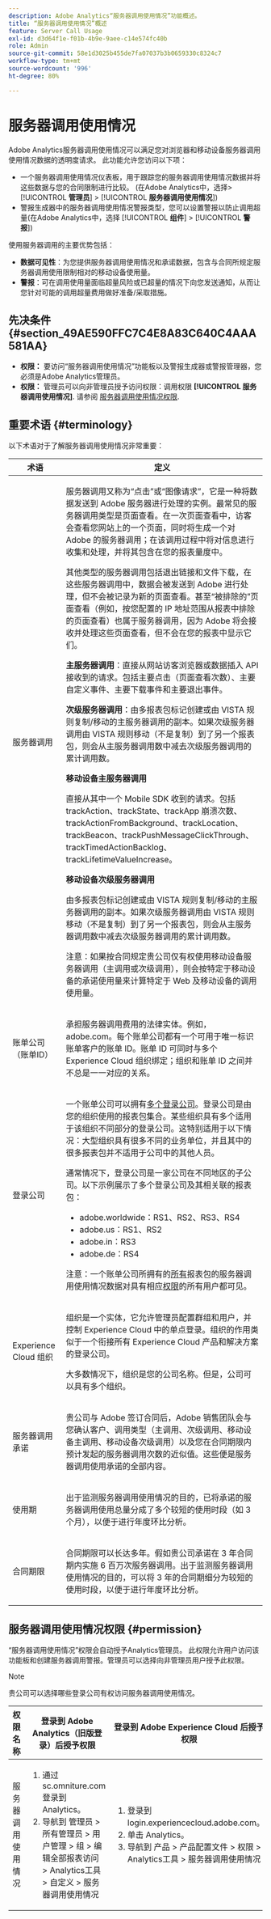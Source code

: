 ```yaml
---
description: Adobe Analytics“服务器调用使用情况”功能概述。
title: “服务器调用使用情况”概述
feature: Server Call Usage
exl-id: d3d64f1e-f01b-4b9e-9aee-c14e574fc40b
role: Admin
source-git-commit: 58e1d3025b455de7fa07037b3b0659330c8324c7
workflow-type: tm+mt
source-wordcount: '996'
ht-degree: 80%

---
```


# 服务器调用使用情况

Adobe Analytics服务器调用使用情况可以满足您对浏览器和移动设备服务器调用使用情况数据的透明度请求。 此功能允许您访问以下项：

* 一个服务器调用使用情况仪表板，用于跟踪您的服务器调用使用情况数据并将这些数据与您的合同限制进行比较。 (在Adobe Analytics中，选择> [!UICONTROL **管理员**] > [!UICONTROL **服务器调用使用情况**])
* 警报生成器中的服务器调用使用情况警报类型，您可以设置警报以防止调用超量(在Adobe Analytics中，选择 [!UICONTROL **组件**] > [!UICONTROL **警报**])

使用服务器调用的主要优势包括：

* **数据可见性**：为您提供服务器调用使用情况和承诺数据，包含与合同所规定服务器调用使用限制相对的移动设备使用量。
* **警报**：可在调用使用量面临超量风险或已超量的情况下向您发送通知，从而让您针对可能的调用超量费用做好准备/采取措施。

## 先决条件 {#section_49AE590FFC7C4E8A83C640C4AAA581AA}

* **权限：** 要访问“服务器调用使用情况”功能板以及警报生成器或警报管理器，您必须是Adobe Analytics管理员。
* **权限：** 管理员可以向非管理员授予访问权限：调用权限 **[!UICONTROL 服务器调用使用情况]**. 请参阅 [服务器调用使用情况权限](#server-call-usage-permission).

## 重要术语 {#terminology}

以下术语对于了解服务器调用使用情况非常重要：

<table id="table_4E97F85F13344A2C962FA4FA5A51642E"> 
 <thead> 
  <tr> 
   <th colname="col1" class="entry"> 术语 </th> 
   <th colname="col2" class="entry"> 定义 </th> 
  </tr> 
 </thead>
 <tbody> 
  <tr> 
   <td colname="col1"> <p>服务器调用 </p> </td> 
   <td colname="col2"> <p>服务器调用又称为“点击”或“图像请求”，它是一种将数据发送到 Adobe 服务器进行处理的实例。最常见的服务器调用类型是页面查看。在一次页面查看中，访客会查看您网站上的一个页面，同时将生成一个对 Adobe 的服务器调用；在该调用过程中将对信息进行收集和处理，并将其包含在您的报表量度中。 </p> <p>其他类型的服务器调用包括退出链接和文件下载，在这些服务器调用中，数据会被发送到 Adobe 进行处理，但不会被记录为新的页面查看。甚至“被排除的”页面查看（例如，按您配置的 IP 地址范围从报表中排除的页面查看）也属于服务器调用，因为 Adobe 将会接收并处理这些页面查看，但不会在您的报表中显示它们。 </p> <p><b>主服务器调用</b>：直接从网站访客浏览器或数据插入 API 接收到的请求。包括主要点击（页面查看次数）、主要自定义事件、主要下载事件和主要退出事件。 </p> <p><b>次级服务器调用</b>：由多报表包标记创建或由 VISTA 规则复制/移动的主服务器调用的副本。如果次级服务器调用由 VISTA 规则移动（不是复制）到了另一个报表包，则会从主服务器调用数中减去次级服务器调用的累计调用数。 </p> <p><b>移动设备主服务器调用</b> </p> <p>直接从其中一个 Mobile SDK 收到的请求。包括 trackAction、trackState、trackApp 崩溃次数、trackActionFromBackground、trackLocation、trackBeacon、trackPushMessageClickThrough、trackTimedActionBacklog、trackLifetimeValueIncrease。</p> <p><b>移动设备次级服务器调用</b> </p> <p>由多报表包标记创建或由 VISTA 规则复制/移动的主服务器调用的副本。如果次级服务器调用由 VISTA 规则移动（不是复制）到了另一个报表包，则会从主服务器调用数中减去次级服务器调用的累计调用数。 </p> <p>注意：如果按合同规定贵公司仅有权使用移动设备服务器调用（主调用或次级调用），则会按特定于移动设备的承诺使用量来计算特定于 Web 及移动设备的调用使用量。 </p> </td> 
  </tr> 
  <tr> 
   <td colname="col1"> <p>账单公司（账单ID） </p> </td> 
   <td colname="col2"> <p>承担服务器调用费用的法律实体。例如，adobe.com。每个账单公司都有一个可用于唯一标识账单客户的账单 ID。账单 ID 可同时与多个 Experience Cloud 组织绑定；组织和账单 ID 之间并不总是一一对应的关系。 </p> </td> 
  </tr> 
  <tr> 
   <td colname="col1"> <p>登录公司 </p> </td> 
   <td colname="col2"> <p>一个账单公司可以拥有<a href="https://helpx.adobe.com/cn/analytics/kb/multiple-login-companies.html">多个登录公司</a>。登录公司是由您的组织使用的报表包集合。某些组织具有多个适用于该组织不同部分的登录公司。这特别适用于以下情况：大型组织具有很多不同的业务单位，并且其中的很多报表包并不适用于公司中的其他人员。 </p> <p>通常情况下，登录公司是一家公司在不同地区的子公司。以下示例展示了多个登录公司及其相关联的报表包： </p> 
    <ul id="ul_8C756C7972D04F5E89D6E32BB06D26C3"> 
     <li id="li_EA6257FED7854B6FAA071926D0F8A07C">adobe.worldwide：RS1、RS2、RS3、RS4 </li> 
     <li id="li_3EAFB556849E4CCC9D96D5A3492EC898">adobe.us：RS1、RS2 </li> 
     <li id="li_572FFB3F4BF545BDB13102D82CE5E50C">adobe.in：RS3 </li> 
     <li id="li_B6ACBA35E18A427AA83F76BD38E502D7">adobe.de：RS4 </li> 
    </ul> <p>注意：一个账单公司所拥有的<u>所有</u>报表包的服务器调用使用情况数据对具有相应<a href="/help/admin/admin/c-server-call-usage/overage-overview.md#section_FCC58EB635954A32990D4E67B52B4369">权限</a>的所有用户都可见。 </p> </td> 
  </tr> 
  <tr> 
   <td colname="col1"> <p>Experience Cloud 组织 </p> </td> 
   <td colname="col2"> <p>组织是一个实体，它允许管理员配置群组和用户，并控制 Experience Cloud 中的单点登录。组织的作用类似于一个衔接所有 Experience Cloud 产品和解决方案的登录公司。 </p> <p>大多数情况下，组织是您的公司名称。但是，公司可以具有多个组织。 </p> </td> 
  </tr> 
  <tr> 
   <td colname="col1"> <p>服务器调用承诺 </p> </td> 
   <td colname="col2"> <p>贵公司与 Adobe 签订合同后，Adobe 销售团队会与您确认客户、调用类型（主调用、次级调用、移动设备主调用、移动设备次级调用）以及您在合同期限内预计发起的服务器调用次数的近似值。这些便是服务器调用使用承诺的全部内容。 </p> </td> 
  </tr> 
  <tr> 
   <td colname="col1"> <p>使用期 </p> </td> 
   <td colname="col2"> <p>出于监测服务器调用使用情况的目的，已将承诺的服务器调用使用总量分成了多个较短的使用时段（如 3 个月），以便于进行年度环比分析。 </p> </td> 
  </tr> 
  <tr> 
   <td colname="col1"> <p>合同期限 </p> </td> 
   <td colname="col2"> <p>合同期限可以长达多年。假如贵公司承诺在 3 年合同期内实施 6 百万次服务器调用。出于监测服务器调用使用情况的目的，可以将 3 年的合同期细分为较短的使用时段，以便于进行年度环比分析。 </p> </td> 
  </tr> 
 </tbody> 
</table>

## 服务器调用使用情况权限 {#permission}

“服务器调用使用情况”权限会自动授予Analytics管理员。 此权限允许用户访问该功能板和创建服务器调用警报。管理员可以选择向非管理员用户授予此权限。

>[!NOTE]
>
>贵公司可以选择哪些登录公司有权访问服务器调用使用情况。

<table id="table_86256AD8B4554F369439A8FDF2F545E1"> 
 <thead> 
  <tr> 
   <th colname="col1" class="entry"> 权限名称 </th> 
   <th colname="col3" class="entry"> 登录到 Adobe Analytics（旧版登录）后授予权限 </th> 
   <th colname="col4" class="entry"> 登录到 Adobe Experience Cloud 后授予权限 </th> 
  </tr> 
 </thead>
 <tbody> 
  <tr> 
   <td colname="col1"> <p>服务器调用使用情况 </p> </td> 
   <td colname="col3"> 
    <ol id="ol_13A984328D264488B7045DC7521A5F55"> 
     <li id="li_ACDA518C7D184084AC1DFA7B38C67314">通过 sc.omniture.com 登录到 Analytics。 </li> 
     <li id="li_066D90AB071941C3869EDAFCE981707A">导航到 <span class="ignoretag"> <span class="uicontrol"> 管理员 </span>  &gt; <span class="uicontrol"> 所有管理员 </span>  &gt; <span class="uicontrol"> 用户管理 </span>  &gt; <span class="uicontrol"> 组 </span>  &gt; <span class="uicontrol"> 编辑全部报表访问 </span>  &gt; <span class="uicontrol"> Analytics工具 </span>  &gt; <span class="uicontrol"> 自定义 </span>  &gt; <span class="uicontrol"> 服务器调用使用情况 </span> </span> </li> 
    </ol> </td> 
   <td colname="col4"> 
    <ol id="ol_518673ED323A4C5993A3B9F4BA09E405"> 
     <li id="li_56FF685A3B454ECEA5F16BB591A60034">登录到 login.experiencecloud.adobe.com。</li> 
     <li id="li_FA1AE0F19DEF4AB2AA77B22CCA2995F9">单击 <span class="uicontrol">Analytics</span>。 </li> 
     <li id="li_22A4CBB84B5A451780873BBE67E6E6EF">导航到 <span class="ignoretag"> <span class="uicontrol"> 产品 </span>  &gt; <span class="uicontrol"> 产品配置文件 </span>  &gt; <span class="uicontrol"> 权限 </span>  &gt; <span class="uicontrol"> Analytics工具 </span>  &gt; <span class="uicontrol"> 服务器调用使用情况 </span> </span> </li> 
    </ol> </td> 
  </tr> 
 </tbody> 
</table>
